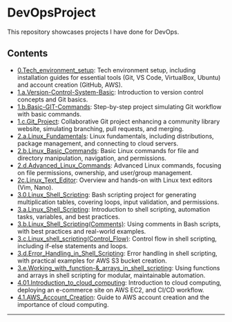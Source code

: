 # DevOpsProject

This repository showcases projects I have done for DevOps.

## Contents

- [0.Tech_environment_setup](0.Tech_environment_setup/README.md): Tech environment setup, including installation guides for essential tools (Git, VS Code, VirtualBox, Ubuntu) and account creation (GitHub, AWS).
- [1.a.Version-Control-System-Basic](1.a.Version-Control-System-Basic/README.md): Introduction to version control concepts and Git basics.
- [1.b.Basic-GIT-Commands](1.b.Basic-GIT-Commands/README.md): Step-by-step project simulating Git workflow with basic commands.
- [1.c.Git_Project](1.c.Git_Project/README.MD): Collaborative Git project enhancing a community library website, simulating branching, pull requests, and merging.
- [2.a.Linux_Fundamentals](2.a.Linux_Fundamentals/README.md): Linux fundamentals, including distributions, package management, and connecting to cloud servers.
- [2.b.Linux_Basic_Commands](2.b.Linux_Basic_Commands/README.md): Basic Linux commands for file and directory manipulation, navigation, and permissions.
- [2.d.Advanced_Linux_Commands](2.d.Advanced_Linux_Commands/README.md): Advanced Linux commands, focusing on file permissions, ownership, and user/group management.
- [2c.Linux_Text_Editor](2c.Linux_Text_Editor/README.md): Overview and hands-on with Linux text editors (Vim, Nano).
- [3.0.Linux_Shell_Scripting](3.0.Linux_Shell_Scripting/README.md): Bash scripting project for generating multiplication tables, covering loops, input validation, and permissions.
- [3.a.Linux_Shell_Scripting](3.a.Linux_Shell_Scripting/README.md): Introduction to shell scripting, automation tasks, variables, and best practices.
- [3.b.Linux_Shell_Scripting(Comments)](3.b.Linux_Shell_Scripting(Comments)/README.md): Using comments in Bash scripts, with best practices and real-world examples.
- [3.c.Linux_shell_scripting(Control_Flow)](3.c.Linux_shell_scripting(Control_Flow)/README.md): Control flow in shell scripting, including if-else statements and loops.
- [3.d.Error_Handling_in_Shell_Scripting](3.d.Error_Handling_in_Shell_Scripting/README.md): Error handling in shell scripting, with practical examples for AWS S3 bucket creation.
- [3.e.Working_with_function-&_arrays_in_shell_scripting](3.e.Working_with_function-&_arrays_in_shell_scripting/README.md): Using functions and arrays in shell scripting for modular, maintainable automation.
- [4.01.Introduction_to_cloud_computing](4.01.Introduction_to_cloud_computing/README.md): Introduction to cloud computing, deploying an e-commerce site on AWS EC2, and CI/CD workflow.
- [4.1.AWS_Account_Creation](4.1.AWS_Account_Creation/README.md): Guide to AWS account creation and the importance of cloud computing.

---
